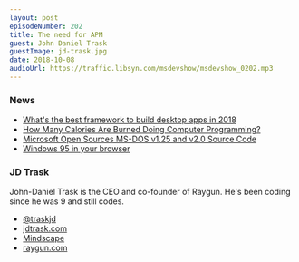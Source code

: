 ```yaml
---
layout: post
episodeNumber: 202
title: The need for APM
guest: John Daniel Trask
guestImage: jd-trask.jpg
date: 2018-10-08
audioUrl: https://traffic.libsyn.com/msdevshow/msdevshow_0202.mp3
--- 
```


### News

 - [What's the best framework to build desktop apps in 2018](https://www.reddit.com/r/csharp/comments/9765wx/whats_the_best_framework_to_build_desktop_apps_in/)
 - [How Many Calories Are Burned Doing Computer Programming?](https://learnwebtutorials.com/how-many-calories-are-burned-doing-computer-programming)
 - [Microsoft Open Sources MS-DOS v1.25 and v2.0 Source Code](https://github.com/Microsoft/MS-DOS)
 - [Windows 95 in your browser](https://win95.ajf.me/)
 
### JD Trask

John-Daniel Trask is the CEO and co-founder of Raygun. He's been coding since he was 9 and still codes.

 - [@traskjd](https://twitter.com/traskjd)
 - [jdtrask.com](http://jdtrask.com/)
 - [Mindscape](http://www.mindscapehq.com/)
 - [raygun.com](http://raygun.com)